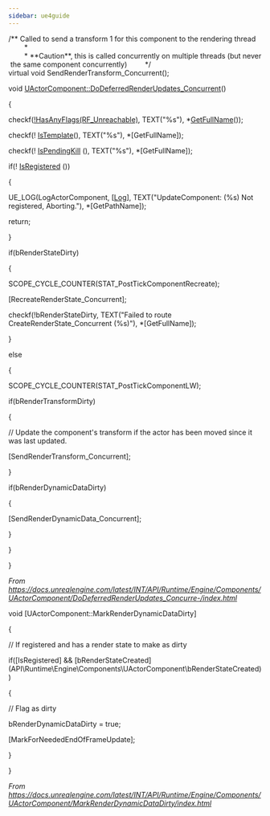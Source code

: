 ```yaml
---
sidebar: ue4guide
---
```

/\*\* Called to send a transform 1 for this component to the rendering thread
        \*
        \* \*\*Caution\*\*, this is called concurrently on multiple threads (but never the same component concurrently)
        \*/
virtual void SendRenderTransform_Concurrent();

void [UActorComponent::DoDeferredRenderUpdates_Concurrent](http://api.unrealengine.com/INT/API/Runtime/Engine/Components/UActorComponent/DoDeferredRenderUpdates_Concurre-/index.html)()

{

checkf([!HasAnyFlags(RF_Unreachable)](http://api.unrealengine.com/INT/API/Runtime/CoreUObject/UObject/EObjectFlags/index.html), TEXT("%s"), \*[GetFullName](http://api.unrealengine.com/INT/API/Runtime/CoreUObject/UObject/UObjectBaseUtility/GetFullName/index.html)());

checkf(! [IsTemplate](http://api.unrealengine.com/INT/API/Runtime/CoreUObject/UObject/UObjectBaseUtility/IsTemplate/index.html)(), TEXT("%s"), \*[GetFullName][]());

checkf(! [IsPendingKill](http://api.unrealengine.com/INT/API/Runtime/CoreUObject/UObject/UObjectBaseUtility/IsPendingKill/index.html) (), TEXT("%s"), \*[GetFullName][]());

if(! [IsRegistered](http://api.unrealengine.com/INT/API/Runtime/Engine/Components/UActorComponent/IsRegistered/index.html) ())

{

UE_LOG(LogActorComponent, \[[Log](http://api.unrealengine.com/INT/API/Runtime/Core/Misc/ELogVerbosity__Type/index.html)], TEXT("UpdateComponent: (%s) Not registered, Aborting."), \*[GetPathName][]());

return;

}

if(bRenderStateDirty)

{

SCOPE_CYCLE_COUNTER(STAT_PostTickComponentRecreate);

[RecreateRenderState\_Concurrent][]();

checkf(!bRenderStateDirty, TEXT("Failed to route CreateRenderState_Concurrent (%s)"), \*[GetFullName][]());

}

else

{

SCOPE_CYCLE_COUNTER(STAT_PostTickComponentLW);

if(bRenderTransformDirty)

{

// Update the component's transform if the actor has been moved since it was last updated.

[SendRenderTransform\_Concurrent][]();

}

if(bRenderDynamicDataDirty)

{

[SendRenderDynamicData\_Concurrent][]();

}

}

}

*From <https://docs.unrealengine.com/latest/INT/API/Runtime/Engine/Components/UActorComponent/DoDeferredRenderUpdates_Concurre-/index.html>*

void [UActorComponent::MarkRenderDynamicDataDirty][]()

{

// If registered and has a render state to make as dirty

if([IsRegistered][]() && \[bRenderStateCreated](API\\Runtime\\Engine\\Components\\UActorComponent\\bRenderStateCreated))

{

// Flag as dirty

bRenderDynamicDataDirty = true;

[MarkForNeededEndOfFrameUpdate][]();

}

}

*From <https://docs.unrealengine.com/latest/INT/API/Runtime/Engine/Components/UActorComponent/MarkRenderDynamicDataDirty/index.html>*
